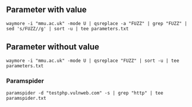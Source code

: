 

## Parameter with value

```
waymore -i "mmu.ac.uk" -mode U | qsreplace -a "FUZZ" | grep "FUZZ" | sed 's/FUZZ//g' | sort -u | tee parameters.txt
```

## Parameter without value

```
waymore -i "mmu.ac.uk" -mode U | qsreplace "FUZZ" | sort -u | tee parameters.txt
```

### Paramspider

```
paramspider -d "testphp.vulnweb.com" -s | grep "http" | tee paramspider.txt
```
